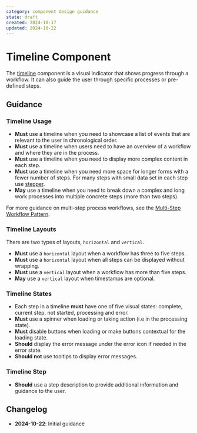 ```yaml
---
category: component design guidance
state: draft
created: 2024-10-17
updated: 2024-10-22
---
```


# Timeline Component

The [timeline](https://clarity.design/documentation/timeline) component is a visual indicator that shows progress through a workflow. It can also guide the user through specific processes or pre-defined steps.

## Guidance

### Timeline Usage

- **Must** use a timeline when you need to showcase a list of events that are relevant to the user in chronological order.
- **Must** use a timeline when users need to have an overview of a workflow and where they are in the process.
- **Must** use a timeline when you need to display more complex content in each step.
- **Must** use a timeline when you need more space for longer forms with a fewer number of steps. For many steps with small data set in each step use [stepper](https://clarity.design/documentation/stepper).
- **May** use a timeline when you need to break down a complex and long work processes into multiple concrete steps (more than two steps).

For more guidance on multi-step process workflows, see the [Multi-Step Workflow Pattern](https://clarity.design/documentation/multi-step-workflow).

### Timeline Layouts

There are two types of layouts, `horizontal` and `vertical`.

- **Must** use a `horizontal` layout when a workflow has three to five steps.
- **Must** use a `horizontal` layout when all steps can be displayed without wrapping.
- **Must** use a `vertical` layout when a workflow has more than five steps.
- **May** use a `vertical` layout when timestamps are optional.

### Timeline States

- Each step in a timeline **must** have one of five visual states: complete, current step, not started, processing and error.
- **Must** use a spinner when loading or taking action (i.e in the processing state).
- **Must** disable buttons when loading or make buttons contextual for the loading state.
- **Should** display the error message under the error icon if needed in the error state.
- **Should not** use tooltips to display error messages.

### Timeline Step

- **Should** use a step description to provide additional information and guidance to the user.

## Changelog

- **2024-10-22**: Initial guidance
